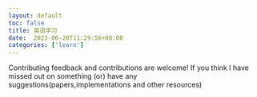 ```yaml
---
layout: default
toc: false
title: 英语学习
date:  2023-06-20T11:29:56+08:00
categories: ['learn']
---
```



Contributing
feedback and contributions are welcome! If you think I have missed out on something (or) have any suggestions(papers,implementations and other resources)